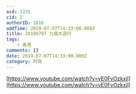```yaml
---
aid: 1335
cid: 2
authorID: 1816
addTime: 2019-07-07T14:33:00.000Z
title: 20190707 九龍大遊行
tags:
    - 香港
comments: []
date: 2019-07-07T14:33:00.000Z
category: 时政
---
```


[https://www.youtube.com/watch?v=vE0FvOzkxjI](https://www.youtube.com/watch?v=vE0FvOzkxjI)
